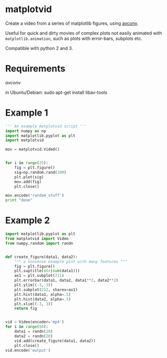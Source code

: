 matplotvid
==========

Create a video from a series of matplotlib figures, using [avconv](https://libav.org/avconv.html).

Useful for quick and dirty movies of complex plots not easily animated with `matplotlib.animation`, such as plots with error-bars, subplots etc.

Compatible with python 2 and 3.

Requirements
====

*avconv*

in Ubuntu/Debian: 
sudo apt-get install libav-tools

Example 1
====
```python
''' An example matplotvid script '''
import numpy as np
import matplotlib.pyplot as plt
import matplotvid

mov = matplotvid.Vided() 


for i in range(25):
    fig = plt.figure()
    sig=np.random.rand(100)
    plt.plot(sig)
    mov.add(fig)
    plt.close()

mov.encode('random_stuff')
print "done"
```

Example 2
==========

```python
import matplotlib.pyplot as plt
from matplotvid import Video
from numpy.random import randn


def create_figure(data1, data2):
    """ a nonsense example plot with many features """
    fig = plt.figure()
    plt.suptitle(str(sum(data1)))
    ax1 = plt.subplot(211)
    plt.errorbar(data1, data2, data1**2, data2**2)
    plt.ylim((-3, 3))
    plt.subplot(212, sharex=ax1)
    plt.hist(data1, alpha=.5)
    plt.hist(data2, alpha=.5)
    plt.xlim((-3, 3))
    return fig


vid = Video(encoder='mp4')
for i in range(50):
    data1 = randn(20)
    data2 = randn(20)
    vid.add(create_figure(data1, data2))
    plt.close()
vid.encode('output')
```

